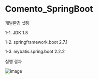 # Comento_SpringBoot 

개발환경 셋팅

  1-1. JDK 1.8

  1-2. springframework.boot 2.7.1

  1-3. mybatis.spring.boot 2.2.2

실행 결과

  ![image](https://user-images.githubusercontent.com/84260096/176841467-ad8fdcaa-d43d-423d-8f52-650dc7f9b860.png)
